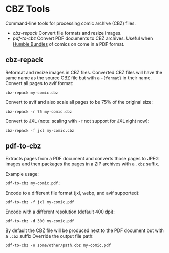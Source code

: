 # CBZ Tools

Command-line tools for processing comic archive (CBZ) files.

* _cbz-repack_ Convert file formats and resize images.
* _pdf-to-cbz_ Convert PDF documents to CBZ archives. Useful when [Humble Bundles](https://www.humblebundle.com/) of comics on come in a PDF format.

## cbz-repack

Reformat and resize images in CBZ files. Converted CBZ files will have the same name as the source CBZ file but with a `-{format}` in their name. Convert all pages to avif format:

```shell
cbz-repack my-comic.cbz
```

Convert to avif and also scale all pages to be 75% of the original size:

```shell
cbz-repack -r 75 my-comic.cbz
```

Convert to JXL (note: scaling with `-r` not support for JXL right now):

```shell
cbz-repack -f jxl my-comic.cbz
```

## pdf-to-cbz

Extracts pages from a PDF document and converts those pages to JPEG images and then packages the pages in a ZIP archives with a `.cbz` suffix.

Example usage:

```shell
pdf-to-cbz my-comic.pdf;
```

Encode to a different file format (jxl, webp, and avif supported):

```shell
pdf-to-cbz -f jxl my-comic.pdf
```

Encode with a different resolution (default 400 dpi):

```shell
pdf-to-cbz -d 300 my-comic.pdf
```

By default the CBZ file will be produced next to the PDF document but with a `.cbz` suffix Override the output file path:

```shell
pdf-to-cbz -o some/other/path.cbz my-comic.pdf
```
